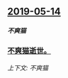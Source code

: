 ## [2019-05-14](/news/2019/05/14/index.md)

##### 不爽猫
### [不爽猫逝世。 ](/news/2019/05/14/不爽猫逝世.md)
_上下文: 不爽猫_

